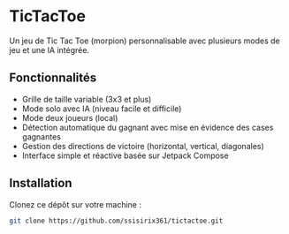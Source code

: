 # TicTacToe

Un jeu de Tic Tac Toe (morpion) personnalisable avec plusieurs modes de jeu et une IA intégrée.

## Fonctionnalités

- Grille de taille variable (3x3 et plus)
- Mode solo avec IA (niveau facile et difficile)
- Mode deux joueurs (local)
- Détection automatique du gagnant avec mise en évidence des cases gagnantes
- Gestion des directions de victoire (horizontal, vertical, diagonales)
- Interface simple et réactive basée sur Jetpack Compose

## Installation

Clonez ce dépôt sur votre machine :

```bash
git clone https://github.com/ssisirix361/tictactoe.git

